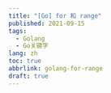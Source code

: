 ```yaml
---
title: "[Go] for 和 range"
published: 2021-09-15
tags:
  - Golang
  - Go关键字
lang: zh
toc: true
abbrlink: golang-for-range
draft: true
---
```

>

<!--more-->